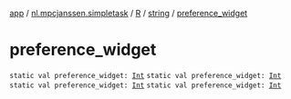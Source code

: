 [app](../../../index.md) / [nl.mpcjanssen.simpletask](../../index.md) / [R](../index.md) / [string](index.md) / [preference_widget](.)

# preference_widget

`static val preference_widget: `[`Int`](https://kotlinlang.org/api/latest/jvm/stdlib/kotlin/-int/index.html)
`static val preference_widget: `[`Int`](https://kotlinlang.org/api/latest/jvm/stdlib/kotlin/-int/index.html)
`static val preference_widget: `[`Int`](https://kotlinlang.org/api/latest/jvm/stdlib/kotlin/-int/index.html)
`static val preference_widget: `[`Int`](https://kotlinlang.org/api/latest/jvm/stdlib/kotlin/-int/index.html)